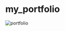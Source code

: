 # my_portfolio

![portfolio](https://user-images.githubusercontent.com/45264530/99897886-54ed1300-2cc3-11eb-86fe-7d86d3da8e00.png)
